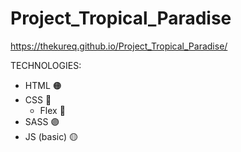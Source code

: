 ﻿# Project_Tropical_Paradise
 
 https://thekureq.github.io/Project_Tropical_Paradise/

TECHNOLOGIES:
* HTML 🟠
* CSS 🔵
  * Flex 🔳
* SASS 🟣
* JS (basic) 🟡
